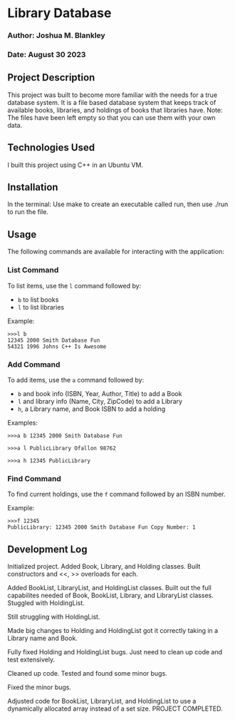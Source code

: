 # Library Database
### Author: Joshua M. Blankley
### Date: August 30 2023

## Project Description

This project was built to become more familiar with the needs for a true database system. It is a file based database system that keeps track of available books, libraries, and holdings of books that libraries have. Note: The files have been left empty so that you can use them with your own data.

## Technologies Used

I built this project using C++ in an Ubuntu VM. 

## Installation

In the terminal:
Use make to create an executable called run, then use ./run to run the file.

## Usage

The following commands are available for interacting with the application:

### List Command

To list items, use the `l` command followed by:

- `b` to list books
- `l` to list libraries

Example:
```console
>>>l b
12345 2000 Smith Database Fun
54321 1996 Johns C++ Is Awesome
```


### Add Command

To add items, use the `a` command followed by:

- `b` and book info (ISBN, Year, Author, Title) to add a Book
- `l` and library info (Name, City, ZipCode) to add a Library
- `h`, a Library name, and Book ISBN to add a holding

Examples:
```console
>>>a b 12345 2000 Smith Database Fun
```
```console
>>>a l PublicLibrary Ofallon 98762
```
```console
>>>a h 12345 PublicLibrary
```


### Find Command

To find current holdings, use the `f` command followed by an ISBN number.

Example:
```console
>>>f 12345
PublicLibrary: 12345 2000 Smith Database Fun Copy Number: 1
```



## Development Log

Initialized project. Added Book, Library, and Holding classes. Built constructors and <<, >> overloads for each.

Added BookList, LibraryList, and HoldingList classes. Built out the full capabilites needed of Book, BookList, Library, and LibraryList classes. Stuggled with HoldingList.

Still struggling with HoldingList. 

Made big changes to Holding and HoldingList got it correctly taking in a Library name and Book. 

Fully fixed Holding and HoldingList bugs. Just need to clean up code and test extensively.

Cleaned up code. Tested and found some minor bugs.

Fixed the minor bugs.

Adjusted code for BookList, LibraryList, and HoldingList to use a dynamically allocated array instead of a set size. PROJECT COMPLETED. 
